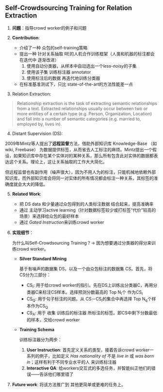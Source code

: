 ## Self-Crowdsourcing Training for Relation Extraction

1. **问题**：指导crowd worker的例子和问题
2. **Contribution**: 
   - 介绍了一种 众包的self-training策略
   - 提出一种 针对关系抽取 RE的人机合作训练框架（人类和机器的标注都会在迭代中 逐渐改进）
     1. 使用自动分类器，从样本中自动选出一个*less-noisy*的子集
     2. 使用该子集 训练标注器 annotator
     3. 使用标注后的数据 再迭代地训练分类器
   - 在标准基准测试下，只比 state-of-the-art的方法性能差一点

3. Relation Extraction: 

> Relationship extraction is the task of extracting semantic relationships from a text. Extracted relationships usually occur between two or more entities of a certain type (e.g. Person, Organization, Location) and fall into a number of semantic categories (e.g. married to, employed by, lives in).

4.  Distant Supervision (DS): 

   2009年Mintz等人提出了**远程监督**方法，借助外部知识库 Knowledge-Base （如 wiki, Freebase） 为数据提供标签，从而省去人工标注的麻烦。Mintz提出一个假设，如果知识库中存在某个实体对的某种关系，那么所有包含此对实体的数据都表达这个关系。理论上，这让关系抽取的工作大大简化。

   但远程监督也有副作用（噪声很大），因为不用人为的标注，只能机械地依赖外部知识库，而外部知识库会将同一对实体的所有情况都会标注一种关系，其标签的准确度就会大大的降低。

5. **Related Work**:

   - 把 DS data 和少量通过众包得到的人类标注数据 结合起来，提高准确率
   - 通过 主动学习active learning（针对数据标签较少或打标签“代价”较高的场景）来选择给众包的最好样本
   - 通过 *Gated Instruction*来训练crowd worker

6. **实现细节**：

   为什么叫Self-Crowdsourcing Training？-> 因为想要通过分类器的得分来训练crowd worker。

   - **Silver Standard Mining**

     基于有噪声的数据集 DS，以及一个由众包标注的数据集 CS。首先，将CS分为三部分：

     - CS<sub>I</sub>: 用于给crowd worker的指引。先在DS上训练出分类器C，再用分类器C来标注CS样本。选择预测分数最高的 Top N<sub>I</sub>个 作为CS<sub>I</sub>
     - CS<sub>Q</sub>: 用于句子标注的问题。从 CS－CS<sub>I</sub>的集合中再选择 Top N<sub>q</sub>个样本作为CS<sub>Q</sub>
     - CS<sub>A</sub>: 用于 收集 训练后的标注器 所标注的标签。即CS中剩下分数最低的样本，交给crowd worker

   - **Training Schema**

     训练标注器分为两步：

     1. **User Instruction**: 首先定义关系的类型，接着告诉crowd worker一系列的例子，比如定义 *Has nationality of* 不是 *live in* 或 *was born in*；这样有利于不同专业水平的人 来训练标注器
     2. **Interactive QA**: 给workers交互式的多选任务，并智能纠正他们的错误——告诉他们哪里错了

7. **Future work**: 将该方法推广到 其他更简单或更难的任务上。